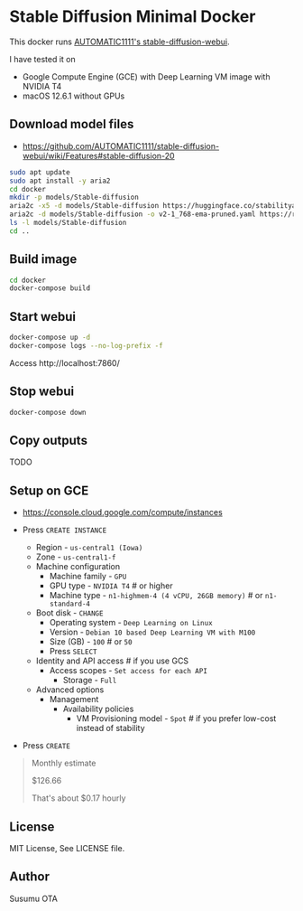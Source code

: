 # Stable Diffusion Minimal Docker

This docker runs [AUTOMATIC1111's stable-diffusion-webui](https://github.com/AUTOMATIC1111/stable-diffusion-webui).

I have tested it on

- Google Compute Engine (GCE) with Deep Learning VM image with NVIDIA T4
- macOS 12.6.1 without GPUs

## Download model files

- https://github.com/AUTOMATIC1111/stable-diffusion-webui/wiki/Features#stable-diffusion-20

```sh
sudo apt update
sudo apt install -y aria2
cd docker
mkdir -p models/Stable-diffusion
aria2c -x5 -d models/Stable-diffusion https://huggingface.co/stabilityai/stable-diffusion-2-1/resolve/main/v2-1_768-ema-pruned.ckpt
aria2c -d models/Stable-diffusion -o v2-1_768-ema-pruned.yaml https://raw.githubusercontent.com/Stability-AI/stablediffusion/main/configs/stable-diffusion/v2-inference-v.yaml
ls -l models/Stable-diffusion
cd ..
```

## Build image

```sh
cd docker
docker-compose build
```

## Start webui

```sh
docker-compose up -d
docker-compose logs --no-log-prefix -f
```

Access http://localhost:7860/

## Stop webui

```sh
docker-compose down
```

## Copy outputs

TODO


## Setup on GCE

- https://console.cloud.google.com/compute/instances

- Press `CREATE INSTANCE`
  - Region - `us-central1 (Iowa)`
  - Zone - `us-central1-f`
  - Machine configuration
    - Machine family - `GPU`
    - GPU type - `NVIDIA T4`  # or higher
    - Machine type - `n1-highmem-4 (4 vCPU, 26GB memory)`  # or `n1-standard-4`
  - Boot disk - `CHANGE`
    - Operating system - `Deep Learning on Linux`
    - Version - `Debian 10 based Deep Learning VM with M100`
    - Size (GB) - `100`  # or `50`
    - Press `SELECT`
  - Identity and API access  # if you use GCS
    - Access scopes - `Set access for each API`
      - Storage - `Full`
  - Advanced options
    - Management
      - Availability policies
        - VM Provisioning model - `Spot`  # if you prefer low-cost instead of stability
- Press `CREATE`


> Monthly estimate
>
> $126.66
>
> That's about $0.17 hourly

## License

MIT License, See LICENSE file.

## Author

Susumu OTA
